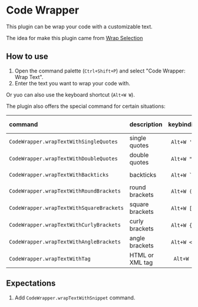 # Code Wrapper

This plugin can be wrap your code with a customizable text.

The idea for make this plugin came from [Wrap Selection](https://marketplace.visualstudio.com/items?itemName=konstantin.wrapSelection)

## How to use

1. Open the command palette (`Ctrl+Shift+P`) and select "Code Wrapper: Wrap Text".
2. Enter the text you want to wrap your code with.

Or yuo can also use the keyboard shortcut (`Alt+W W`).

The plugin also offers the special command for certain situations:

 command                                  | description     | keybinding            | keybinding (Mac)
:-----------------------------------------|:----------------|:---------------------:|:------------------------:
 `CodeWrapper.wrapTextWithSingleQuotes`   | single quotes   | `` Alt+W ' ``/`` ' `` | `` Option+W ' ``/`` ' ``
 `CodeWrapper.wrapTextWithDoubleQuotes`   | double quotes   | `` Alt+W " ``/`` " `` | `` Option+W " ``/`` " ``
 `CodeWrapper.wrapTextWithBackticks`      | backticks       | `` Alt+W ` ``/`` ` `` | `` Option+W ` ``/`` ` ``
 `CodeWrapper.wrapTextWithRoundBrackets`  | round brackets  | `` Alt+W ( ``/`` ( `` | `` Option+W ( ``/`` ( ``
 `CodeWrapper.wrapTextWithSquareBrackets` | square brackets | `` Alt+W [ ``/`` [ `` | `` Option+W [ ``/`` [ ``
 `CodeWrapper.wrapTextWithCurlyBrackets`  | curly brackets  | `` Alt+W { ``/`` { `` | `` Option+W { ``/`` { ``
 `CodeWrapper.wrapTextWithAngleBrackets`  | angle brackets  | `` Alt+W < ``/`` < `` | `` Option+W < ``/`` < ``
 `CodeWrapper.wrapTextWithTag`            | HTML or XML tag | `` Alt+W T ``         | `` Option+W T ``

## Expectations

1. Add `CodeWrapper.wrapTextWithSnippet` command.